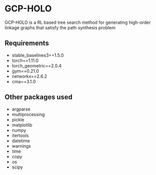# GCP-HOLO
GCP-HOLO is a RL based tree search method for generating high-order linkage graphs that satisfy the path synthesis problem


## Requirements
* stable_baselines3==1.5.0
* torch==1.11.0
* torch_geometric==2.0.4
* gym==0.21.0
* networkx==2.6.2
* cma==3.1.0

## Other packages used
* argparse
* multiprocessing
* pickle
* matplotlib
* numpy 
* itertools
* datetime
* warnings
* time
* copy
* os
* scipy


